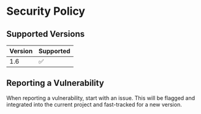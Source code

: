 # Security Policy

## Supported Versions

| Version | Supported          |
| ------- | ------------------ |
| 1.6     | :white_check_mark: |

## Reporting a Vulnerability

When reporting a vulnerability, start with an issue. This will be flagged and integrated into the current project and fast-tracked for a new version.
